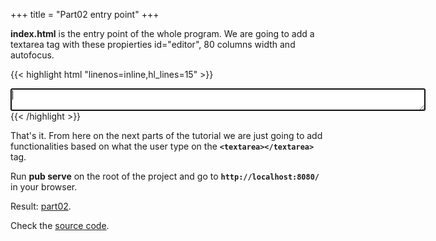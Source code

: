 +++
title = "Part02 entry point"
+++

**index.html** is the entry point of the whole program.
We are going to add a textarea tag with these propierties id="editor", 80 columns width and autofocus.

{{< highlight html "linenos=inline,hl_lines=15" >}}
<!DOCTYPE html>
<html>
<head>
    <meta charset="utf-8">
    <meta name="viewport" content="width=device-width, initial-scale=1.0">
    <title>part02</title>
    <link rel="stylesheet" href="styles.css">
    <link rel="icon" href="favicon.ico">
    <script defer src="main.dart" type="application/dart"></script>
    <script defer src="packages/browser/dart.js"></script>
</head>

<body>
  <div id="output"></div>
  <textarea  id="editor"  cols="80"  autofocus></textarea>
</body>
</html>
{{< /highlight >}}

That's it. From here on the next parts of the tutorial we are just going to add functionalities based on what the user type on
the **`<textarea></textarea>`** tag.

Run **pub serve** on the root of the project and go to **`http://localhost:8080/`** in your browser.

Result: [part02](https://ram535.github.io/text-editor-dart/part02/index.html).

Check the [source code](https://github.com/ram535/text-editor-dart/tree/master/part02).
